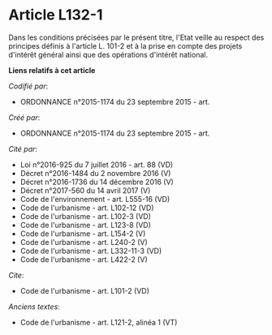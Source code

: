 # Article L132-1

Dans les conditions précisées par le présent titre, l'Etat veille au respect des principes définis à l'article L. 101-2 et à
la prise en compte des projets d'intérêt général ainsi que des opérations d'intérêt national.

**Liens relatifs à cet article**

_Codifié par_:

  - ORDONNANCE n°2015-1174 du 23 septembre 2015 - art.

_Créé par_:

  - ORDONNANCE n°2015-1174 du 23 septembre 2015 - art.

_Cité par_:

  - Loi n°2016-925 du 7 juillet 2016 - art. 88 (VD)
  - Décret n°2016-1484 du 2 novembre 2016 (V)
  - Décret n°2016-1736 du 14 décembre 2016 (V)
  - Décret n°2017-560 du 14 avril 2017 (V)
  - Code de l'environnement - art. L555-16 (VD)
  - Code de l'urbanisme - art. L102-12 (VD)
  - Code de l'urbanisme - art. L102-3 (VD)
  - Code de l'urbanisme - art. L123-8 (VD)
  - Code de l'urbanisme - art. L154-2 (V)
  - Code de l'urbanisme - art. L240-2 (V)
  - Code de l'urbanisme - art. L332-11-3 (VD)
  - Code de l'urbanisme - art. L422-2 (V)

_Cite_:

  - Code de l'urbanisme - art. L101-2 (VD)

_Anciens textes_:

  - Code de l'urbanisme - art. L121-2, alinéa 1 (VT)

